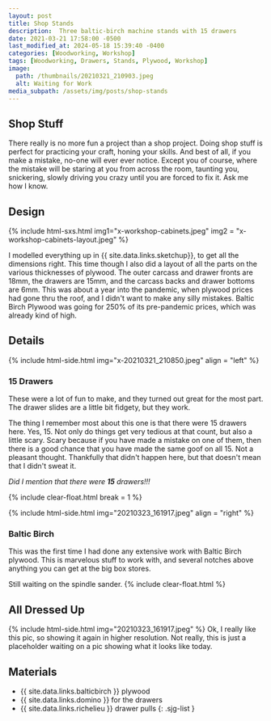 ```yaml
---
layout: post
title: Shop Stands
description:  Three baltic-birch machine stands with 15 drawers
date: 2021-03-21 17:58:00 -0500
last_modified_at: 2024-05-18 15:39:40 -0400
categories: [Woodworking, Workshop]
tags: [Woodworking, Drawers, Stands, Plywood, Workshop]
image:
  path: /thumbnails/20210321_210903.jpeg
  alt: Waiting for Work
media_subpath: /assets/img/posts/shop-stands
---
```

## Shop Stuff

There really is no more fun a project than a shop project. Doing shop stuff is perfect for practicing your craft, honing your skills. And best of all, if you make a mistake, no-one will ever ever notice. Except you of course, where the mistake will be staring at you from across the room, taunting you, snickering, slowly driving you crazy until you are forced to fix it. Ask me how I know.

## Design

{% include html-sxs.html img1="x-workshop-cabinets.jpeg" img2 = "x-workshop-cabinets-layout.jpeg" %}

I modelled everything up in {{ site.data.links.sketchup}}, to get all the dimensions right.  This time though I also did a layout of all the parts on the various thicknesses of plywood.  The outer carcass and drawer fronts are 18mm, the drawers are 15mm, and the carcass backs and drawer bottoms are 6mm.  This was about a year into the pandemic, when plywood prices had gone thru the roof, and I didn't want to make any silly mistakes.  Baltic Birch Plywood was going for 250% of its pre-pandemic prices, which was already kind of high.

## Details

{% include html-side.html img="x-20210321_210850.jpeg" align = "left" %}

### 15 Drawers

These were a lot of fun to make, and they turned out great for the most part. The drawer slides are a little bit fidgety, but they work.

The thing I remember most about this one is that there were 15 drawers here. Yes, 15. Not only do things get very tedious at that count, but also a little scary. Scary because if you have made a mistake on one of them, then there is a good chance that you have made the same goof on all 15. Not a pleasant thought. Thankfully that didn't happen here, but that doesn't mean that I didn't sweat it.

_Did I mention that there were **15** drawers!!!_

{% include clear-float.html break = 1 %}

{% include html-side.html img="20210323_161917.jpeg" align = "right" %}

### Baltic Birch

This was the first time I had done any extensive work with Baltic Birch plywood. This is marvelous stuff to work with, and several notches above anything you can get at the big box stores.

Still waiting on the spindle sander.
{% include clear-float.html %}

## All Dressed Up

{% include html-side.html img="20210323_161917.jpeg" %}
Ok, I really like this pic, so showing it again in higher resolution. Not really, this is just a placeholder waiting on a pic showing what it looks like today.

## Materials

- {{ site.data.links.balticbirch }} plywood
- {{ site.data.links.domino }} for the drawers
- {{ site.data.links.richelieu }} drawer pulls
{: .sjg-list }
